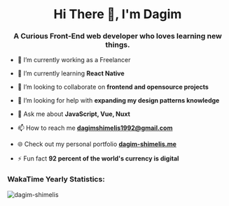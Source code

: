 <h1 align="center">Hi There 👋, I'm Dagim</h1>
<h3 align="center">A Curious Front-End web developer who loves learning new things.</h3>

<!-- <p align="left"> <img src="https://komarev.com/ghpvc/?username=dagim-shimelis&label=Profile%20views&color=017ba9&style=plastic" alt="dagim-shimelis" /> </p> -->

- 🔭 I’m currently working as a Freelancer

- 🌱 I’m currently learning **React Native**

- 👯 I’m looking to collaborate on **frontend and opensource projects**

- 🤝 I’m looking for help with **expanding my design patterns knowledge**

- 💬 Ask me about **JavaScript, Vue, Nuxt**

- 📫 How to reach me **dagimshimelis1992@gmail.com**

- 🌐 Check out my personal portfolio <a href="dagim-shimelis.me" target="_blank">**dagim-shimelis.me**</a>

- ⚡ Fun fact **92 percent of the world's currency is digital**

<!--
<h3 align="left">Connect with me:</h3>
<p align="left">

<a href="https://t.me/dagim_shimelis" target="_blank"><img align="center" src="https://img.icons8.com/color/48/000000/telegram-app--v1.png" alt="dagim-shimelis" height="30" width="30" /></a><a href="https://linkedin.com/in/dagim-shimelis" target="_blank"><img align="center" src="https://raw.githubusercontent.com/rahuldkjain/github-profile-readme-generator/master/src/images/icons/Social/linked-in-alt.svg" alt="dagim-shimelis" height="30" width="40" /></a><a href="https://discord.gg/Dagim_shimelis#5754" target="_blank"><img align="center" src="https://raw.githubusercontent.com/rahuldkjain/github-profile-readme-generator/master/src/images/icons/Social/discord.svg" alt="Dagim_shimelis" height="30" width="40" /></a><a href="https://instagram.com/dagim_shimelis" target="_blank"><img align="center" src="https://raw.githubusercontent.com/rahuldkjain/github-profile-readme-generator/master/src/images/icons/Social/instagram.svg" alt="dagim_shimelis" height="30" width="40" /></a>
</p>-->

</p>

<!-- Languages and Tools -->
<!-- <h3 align="left">Languages and Tools:</h3> -->
<!-- <p align="left">  -->
  <!--   html -->
<!--   <a href="https://www.w3.org/html/" target="_blank" rel="noreferrer"> <img src="https://raw.githubusercontent.com/devicons/devicon/master/icons/html5/html5-original-wordmark.svg" alt="html5" width="40" height="40"/> -->
<!--   css -->
<!--   <a href="https://www.w3schools.com/css/" target="_blank" rel="noreferrer"> <img src="https://raw.githubusercontent.com/devicons/devicon/master/icons/css3/css3-original-wordmark.svg" alt="css3" width="40" height="40"/> </a>  -->
<!--   javaScript -->
<!--    <a href="https://developer.mozilla.org/en-US/docs/Web/JavaScript" target="_blank" rel="noreferrer"> <img src="https://raw.githubusercontent.com/devicons/devicon/master/icons/javascript/javascript-original.svg" alt="javascript" width="40" height="40"/> </a>  -->
<!--   vue -->
<!--   <a href="https://vuejs.org/" target="_blank" rel="noreferrer"> <img src="https://raw.githubusercontent.com/devicons/devicon/master/icons/vuejs/vuejs-original-wordmark.svg" alt="vuejs" width="40" height="40"/> </a>  -->
<!--   express -->
<!--   <a href="https://expressjs.com" target="_blank" rel="noreferrer"> <img src="https://raw.githubusercontent.com/devicons/devicon/master/icons/express/express-original-wordmark.svg" alt="express" width="40" height="40"/> </a>  -->
<!--   nodeJS -->
<!--   <a href="https://nodejs.org" target="_blank" rel="noreferrer"> <img src="https://raw.githubusercontent.com/devicons/devicon/master/icons/nodejs/nodejs-original-wordmark.svg" alt="nodejs" width="40" height="40"/> </a> -->
<!--   php -->
<!--   <a href="https://www.php.net" target="_blank" rel="noreferrer"> <img src="https://raw.githubusercontent.com/devicons/devicon/master/icons/php/php-original.svg" alt="php" width="40" height="40"/> </a>  -->
<!--   mongoDB -->
<!--   <a href="https://www.mongodb.com/" target="_blank" rel="noreferrer"> <img src="https://raw.githubusercontent.com/devicons/devicon/master/icons/mongodb/mongodb-original-wordmark.svg" alt="mongodb" width="40" height="40"/> </a> -->
<!--   postgresql -->
<!--   <a href="https://www.postgresql.org" target="_blank" rel="noreferrer"> <img src="https://raw.githubusercontent.com/devicons/devicon/master/icons/postgresql/postgresql-original-wordmark.svg" alt="postgresql" width="40" height="40"/> </a> -->
<!--   mySql -->
<!--   <a href="https://www.mysql.com/" target="_blank" rel="noreferrer"> <img src="https://raw.githubusercontent.com/devicons/devicon/master/icons/mysql/mysql-original-wordmark.svg" alt="mysql" width="40" height="40"/> </a>  -->
<!--   git -->
<!--   <a href="https://git-scm.com/" target="_blank" rel="noreferrer"> <img src="https://www.vectorlogo.zone/logos/git-scm/git-scm-icon.svg" alt="git" width="40" height="40"/> </a>  -->
<!--   postman -->
<!--   <a href="https://postman.com" target="_blank" rel="noreferrer"> <img src="https://www.vectorlogo.zone/logos/getpostman/getpostman-icon.svg" alt="postman" width="40" height="40"/> </a> -->
<!--     heroku -->
<!--   <a href="https://heroku.com" target="_blank" rel="noreferrer"> <img src="https://www.vectorlogo.zone/logos/heroku/heroku-icon.svg" alt="heroku" width="40" height="40"/> </a> -->
<!--   figma -->
<!--   <a href="https://www.figma.com/" target="_blank" rel="noreferrer"> <img src="https://www.vectorlogo.zone/logos/figma/figma-icon.svg" alt="figma" width="40" height="40"/> </a> -->
<!--   photoShop -->
<!--   <a href="https://www.photoshop.com/en" target="_blank" rel="noreferrer"> <img src="https://raw.githubusercontent.com/devicons/devicon/master/icons/photoshop/photoshop-line.svg" alt="photoshop" width="40" height="40"/> </a>   -->
<!--   xd -->
<!--   <a href="https://www.adobe.com/products/xd.html" target="_blank" rel="noreferrer"> <img src="https://cdn.worldvectorlogo.com/logos/adobe-xd.svg" alt="xd" width="40" height="40"/> </a> </p> -->


<!-- WakaTime Stats -->
<h3 align="left">WakaTime Yearly Statistics:</h3>
 <p><img align="left" src="https://wakatime.com/share/@dagim_shimelis/fea47abc-7a64-4549-a73b-206aab92fe0c.svg" alt="dagim-shimelis" /></p> 
<!-- stats -->
<!-- language stats -->
<!-- <p><img align="left" src="https://github-readme-stats.vercel.app/api/top-langs?username=dagim-shimelis&show_icons=true&title_color=017ba9&text_color=e6e6e6&bg_color=151515&locale=en&layout=compact" alt="dagim-shimelis" /></p> -->

<div><div>

<!-- profile stats -->
<!-- <p>&nbsp;<img align="center" src="https://github-readme-stats.vercel.app/api?username=dagim-shimelis&show_icons=true&theme=dark&title_color=017ba9&text_color=e6e6e6&bg_color=151515&locale=en" alt="dagim-shimelis" /></p> -->
